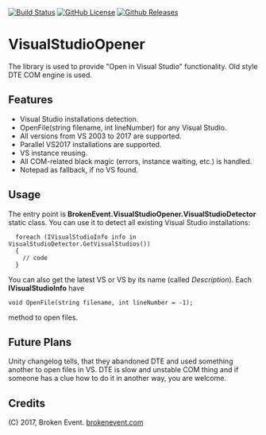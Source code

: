 [![Build Status](https://img.shields.io/appveyor/ci/BrokenEvent/visualstudioopener/master.svg?style=flat-square)](https://ci.appveyor.com/project/BrokenEvent/visualstudioopener)
[![GitHub License](https://img.shields.io/badge/license-MIT-brightgreen.svg?style=flat-square)](https://raw.githubusercontent.com/BrokenEvent/VisualStudioOpener/master/LICENSE)
[![Github Releases](https://img.shields.io/github/downloads/BrokenEvent/VisualStudioOpener/total.svg?style=flat-square)](https://github.com/BrokenEvent/VisualStudioOpener/releases)

# VisualStudioOpener
The library is used to provide "Open in Visual Studio" functionality. Old style DTE COM engine is used.

## Features

* Visual Studio installations detection.
* OpenFile(string filename, int lineNumber) for any Visual Studio.
* All versions from VS 2003 to 2017 are supported.
* Parallel VS2017 installations are supported.
* VS instance reusing.
* All COM-related black magic (errors, instance waiting, etc.) is handled.
* Notepad as fallback, if no VS found.

## Usage

The entry point is **BrokenEvent.VisualStudioOpener.VisualStudioDetector** static class. You can use it to detect all existing Visual Studio installations:

      foreach (IVisualStudioInfo info in VisualStudioDetector.GetVisualStudios())
      {
        // code
      }

You can also get the latest VS or VS by its name (called *Description*). Each **IVisualStudioInfo** have

    void OpenFile(string filename, int lineNumber = -1);

method to open files.

## Future Plans
Unity changelog tells, that they abandoned DTE and used something another to open files in VS. DTE is slow and unstable COM thing and if someone has a clue how to do it in another way, you are welcome.

## Credits
(C) 2017, Broken Event. [brokenevent.com](http://brokenevent.com)
